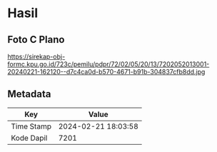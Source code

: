 # Hasil

## Foto C Plano

https://sirekap-obj-formc.kpu.go.id/723c/pemilu/pdpr/72/02/05/20/13/7202052013001-20240221-162120--d7c4ca0d-b570-4671-b91b-304837cfb8dd.jpg


## Metadata

| Key        | Value               |
| ---------- | ------------------- |
| Time Stamp | 2024-02-21 18:03:58 |
| Kode Dapil | 7201                |



